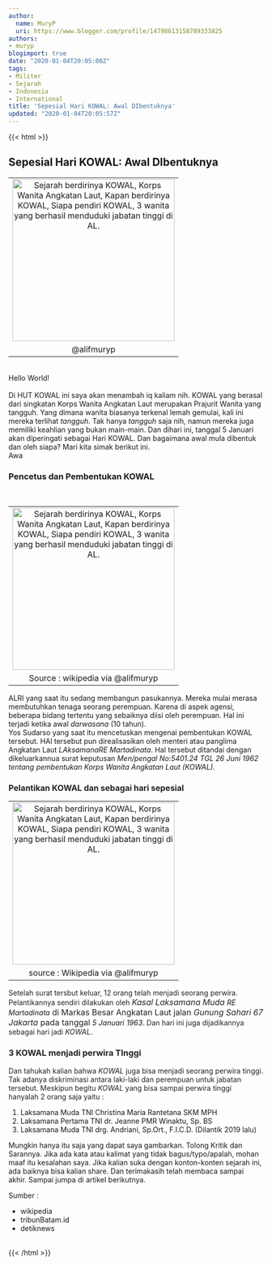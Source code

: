 ```yaml
---
author:
  name: MuryP
  uri: https://www.blogger.com/profile/14798613158789333825
authors:
- muryp
blogimport: true
date: "2020-01-04T20:05:00Z"
tags:
- Militer
- Sejarah
- Indonesia
- International
title: 'Sepesial Hari KOWAL: Awal DIbentuknya'
updated: "2020-01-04T20:05:57Z"
---
```


 {{< html >}} 
<h2>Sepesial Hari KOWAL: Awal DIbentuknya <a href="https://lh3.googleusercontent.com/-Z3qg9f99TS0/XhFeN05n76I/AAAAAAAAEr4/l6eYP5FpWY4eb-eM9UJlw7kprNwa-QPxgCLcBGAsYHQ/s1600/IMG_ORG_1578193361335.jpeg" imageanchor="1" style="display: none; font-size: 17px; text-align: center;"><img alt="" border="0" data-original-height="200" data-original-width="200" height="200" src="https://lh3.googleusercontent.com/-Z3qg9f99TS0/XhFeN05n76I/AAAAAAAAEr4/l6eYP5FpWY4eb-eM9UJlw7kprNwa-QPxgCLcBGAsYHQ/s1600/IMG_ORG_1578193361335.jpeg" width="200" /></a></h2><table align="center" cellpadding="0" cellspacing="0" class="tr-caption-container" style="margin-left: auto; margin-right: auto; text-align: center;"><tbody><tr><td style="text-align: center;"><img alt="Sejarah berdirinya KOWAL, Korps Wanita Angkatan Laut, Kapan berdirinya KOWAL, Siapa pendiri KOWAL, 3 wanita yang berhasil menduduki jabatan tinggi di AL." border="0" height="320" src="https://i.ibb.co/J7m5XDJ/20200105-094938-compressor.png" style="margin-left: auto; margin-right: auto;" title="HUT KOWAL 2020. Sejarah berdirinya Kowal." width="320" /></td></tr><tr><td class="tr-caption" style="text-align: center;">@alifmuryp</td></tr></tbody></table><br />Hello World!<br /><br />Di HUT KOWAL ini saya akan menambah iq kaliam nih. KOWAL yang berasal dari singkatan Korps Wanita Angkatan Laut merupakan Prajurit Wanita yang tangguh. Yang dimana wanita biasanya terkenal lemah gemulai, kali ini mereka terlihat <i>tangguh</i>. Tak hanya <i>tangguh </i>saja nih, namun mereka juga memiliki keahlian yang bukan main-main. Dan dihari ini, tanggal 5 Januari akan diperingati sebagai Hari KOWAL. Dan bagaimana awal mula dibentuk dan oleh siapa? Mari kita simak berikut ini.<br /><div><div>Awa<br /><h3>Pencetus dan Pembentukan KOWAL&nbsp;</h3><div><br /></div><table align="center" cellpadding="0" cellspacing="0" class="tr-caption-container" style="margin-left: auto; margin-right: auto; text-align: center;"><tbody><tr><td style="text-align: center;"><img alt="Sejarah berdirinya KOWAL, Korps Wanita Angkatan Laut, Kapan berdirinya KOWAL, Siapa pendiri KOWAL, 3 wanita yang berhasil menduduki jabatan tinggi di AL." border="0" height="320" src="https://i.ibb.co/28d4skS/20200105-103929-compressor.jpg" style="margin-left: auto; margin-right: auto;" title="HUT KOWAL 2020. Sejarah berdirinya Kowal." width="320" /></td></tr><tr><td class="tr-caption" style="text-align: center;">Source : wikipedia via @alifmuryp</td></tr></tbody></table></div><div>ALRI yang saat itu sedang membangun pasukannya. Mereka mulai merasa membutuhkan tenaga seorang perempuan. Karena di aspek agensi, beberapa bidang tertentu yang sebaiknya diisi oleh perempuan. Hal ini terjadi ketika awal <i>darwasana</i> (10 tahun).&nbsp;&nbsp;</div>Yos Sudarso yang saat itu mencetuskan mengenai pembentukan KOWAL tersebut. HAl tersebut pun direalisasikan oleh menteri atau panglima Angkatan Laut <i>LAksamanaRE Martadinata</i>. Hal tersebut ditandai dengan dikeluarkannua surat keputusan <i>Men/pengal No:5401.24 TGL 26 Juni 1962 tentang pembentukan Korps Wanita Angkatan Laut (KOWAL).</i><br /><h3><span style="background-color: white; color: #222222; font-family: , &quot;blinkmacsystemfont&quot; , &quot;segoe ui&quot; , &quot;roboto&quot; , &quot;lato&quot; , &quot;helvetica&quot; , &quot;arial&quot; , sans-serif; font-size: 16px;">Pelantikan KOWAL dan sebagai hari sepesial</span></h3><table align="center" cellpadding="0" cellspacing="0" class="tr-caption-container" style="margin-left: auto; margin-right: auto; text-align: center;"><tbody><tr><td style="text-align: center;"><img alt="Sejarah berdirinya KOWAL, Korps Wanita Angkatan Laut, Kapan berdirinya KOWAL, Siapa pendiri KOWAL, 3 wanita yang berhasil menduduki jabatan tinggi di AL." border="0" height="320" src="https://i.ibb.co/4RWQkHD/20200105-103947-compressor.jpg" style="margin-left: auto; margin-right: auto;" title="HUT KOWAL 2020. Sejarah berdirinya Kowal." width="320" /></td></tr><tr><td class="tr-caption" style="text-align: center;">source : Wikipedia via @alifmuryp</td></tr></tbody></table><div><span style="color: #222222; font-family: , &quot;blinkmacsystemfont&quot; , &quot;segoe ui&quot; , &quot;roboto&quot; , &quot;lato&quot; , &quot;helvetica&quot; , &quot;arial&quot; , sans-serif;"><span style="background-color: white;">Setelah surat tersbut keluar, 12 orang telah menjadi seorang perwira. Pelantikannya sendiri dilakukan oleh&nbsp;</span></span><i><span style="background-color: white; color: #222222; font-family: , &quot;blinkmacsystemfont&quot; , &quot;segoe ui&quot; , &quot;roboto&quot; , &quot;lato&quot; , &quot;helvetica&quot; , &quot;arial&quot; , sans-serif; font-size: 16px;">Kasal Laksamana Muda&nbsp;</span>RE Martadinata</i><span style="background-color: white; color: #222222; font-family: , &quot;blinkmacsystemfont&quot; , &quot;segoe ui&quot; , &quot;roboto&quot; , &quot;lato&quot; , &quot;helvetica&quot; , &quot;arial&quot; , sans-serif; font-size: 16px;">&nbsp;di Markas Besar Angkatan Laut jalan<i> Gunung Sahari 67 Jakarta</i> pada tanggal&nbsp;</span><i>5 Januari<span style="background-color: white; color: #222222; font-family: , &quot;blinkmacsystemfont&quot; , &quot;segoe ui&quot; , &quot;roboto&quot; , &quot;lato&quot; , &quot;helvetica&quot; , &quot;arial&quot; , sans-serif; font-size: 16px;">&nbsp;</span>1963</i><span style="color: #222222; font-family: , &quot;blinkmacsystemfont&quot; , &quot;segoe ui&quot; , &quot;roboto&quot; , &quot;lato&quot; , &quot;helvetica&quot; , &quot;arial&quot; , sans-serif;"><span style="background-color: white;">. Dan hari ini juga dijadikannya sebagai hari jadi <i>KOWAL</i>.</span></span></div><h3><span style="color: #222222; font-family: , &quot;blinkmacsystemfont&quot; , &quot;segoe ui&quot; , &quot;roboto&quot; , &quot;lato&quot; , &quot;helvetica&quot; , &quot;arial&quot; , sans-serif;"><span style="background-color: white;">3 KOWAL menjadi perwira TInggi</span></span></h3><div><span style="color: #222222; font-family: , &quot;blinkmacsystemfont&quot; , &quot;segoe ui&quot; , &quot;roboto&quot; , &quot;lato&quot; , &quot;helvetica&quot; , &quot;arial&quot; , sans-serif;"><span style="background-color: white;">Dan tahukah kalian bahwa <i>KOWAL</i> juga bisa menjadi seorang perwira tinggi. Tak adanya diskriminasi antara laki-laki dan perempuan untuk jabatan tersebut. Meskipun begitu <i>KOWAL </i>yang bisa sampai perwira tinggi hanyalah 2 orang saja yaitu :</span></span></div><ol><li>Laksamana Muda TNI Christina Maria Rantetana SKM MPH&nbsp;</li><li>Laksamana Pertama TNI dr. Jeanne PMR Winaktu, Sp. BS</li><li>Laksamana Muda TNI drg. Andriani, Sp.Ort., F.I.C.D. (Dilantik 2019 lalu)</li></ol>Mungkin hanya itu saja yang dapat saya gambarkan. Tolong Kritik dan Sarannya. Jika ada kata atau kalimat yang tidak bagus/typo/apalah, mohan maaf itu kesalahan saya. Jika kalian suka dengan konton-konten sejarah ini, ada baiknya bisa kalian share. Dan terimakasih telah membaca sampai akhir. Sampai jumpa di artikel berikutnya.<br /><ol></ol>Sumber :<br /><div><ul><li>wikipedia</li><li>tribunBatam.id</li><li>detiknews</li></ul><br /></div></div>
{{< /html >}}

